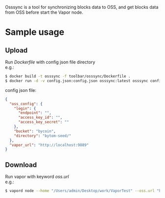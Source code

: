 Osssync is a tool for synchronizing blocks data to OSS, and get blocks data from OSS before start the Vapor node. 

# Sample usage
## Upload
Run *Dockerfile* with config json file directory  
e.g.:   
```bash
$ docker build -t osssync -f toolbar/osssync/Dockerfile .
$ docker run -d -v config.json:config.json osssync:latest osssync config.json
```

config json file: 
```json
{
  "oss_config": {
    "login": {
      "endpoint": "",
      "access_key_id": "",
      "access_key_secret": ""
    },
    "bucket": "bycoin",
    "directory": "bytom-seed/"
  },
  "vapor_url": "http://localhost:9889"
}
```

## Download
Run vapor with keyword *oss.url*  
e.g.: 
```bash
$ vapord node --home "/Users/admin/Desktop/work/VaporTest" --oss.url "http://bycoin.oss-cn-shanghai.aliyuncs.com/bytom-seed"
```